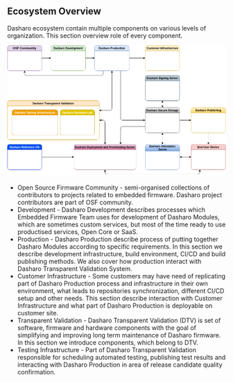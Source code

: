 Ecosystem Overview
------------------

Dasharo ecosystem contain multiple components on various levels of
organization. This section overview role of every component.

![](../images/ecosystem_overview.png)



* Open Source Firmware Community - semi-organised collections of contributors
  to projects related to embedded firmware. Dasharo project contributors are
  part of OSF community.
* Development - Dasharo Development describes processes which Embedded Firmware
  Team uses for development of Dasharo Modules, which are sometimes custom
  services, but most of the time ready to use productised services, Open Core
  or SaaS.
* Production - Dasharo Production describe process of putting together Dasharo
  Modules according to specific requirements. In this section we describe
  development infrastructure, build environment, CI/CD and build publishing
  methods. We also cover how production interact with Dasharo Transparent
  Validation System.
* Customer Infrastructure - Some customers may have need of replicating part of
  Dasharo Production process and infrastructure in their own environment, what
  leads to repositories synchronization, different CI/CD setup and other needs.
  This section describe interaction with Customer Infrastructure and what part
  of Dasharo Production is deployable on customer site.
* Transparent Validation - Dasharo Transparent Validation (DTV) is set of
  software, firmware and hardware components with the goal of simplifying and
  improving long term maintenance of Dasharo firmware. In this section we
  introduce components, which belong to DTV.
* Testing Infrastructure - Part of Dasharo Transparent Validation responsible
  for scheduling automated testing, publishing test results and interacting
  with Dasharo Production in area of release candidate quality confirmation.

<!--
* Hardware Laboratory
* Secure Storage
* Signing Server
* Attestation Server
* Deployment and Provisioning Server
* Reference OS
* Publishing Server
* End User Device
-->
